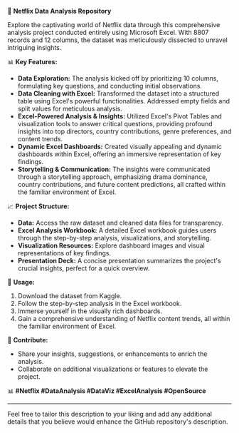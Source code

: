 

🚀 **Netflix Data Analysis Repository**

Explore the captivating world of Netflix data through this comprehensive analysis project conducted entirely using Microsoft Excel. With 8807 records and 12 columns, the dataset was meticulously dissected to unravel intriguing insights.

📊 **Key Features:**
- **Data Exploration:** The analysis kicked off by prioritizing 10 columns, formulating key questions, and conducting initial observations.
- **Data Cleaning with Excel:** Transformed the dataset into a structured table using Excel's powerful functionalities. Addressed empty fields and split values for meticulous analysis.
- **Excel-Powered Analysis & Insights:** Utilized Excel's Pivot Tables and visualization tools to answer critical questions, providing profound insights into top directors, country contributions, genre preferences, and content trends.
- **Dynamic Excel Dashboards:** Created visually appealing and dynamic dashboards within Excel, offering an immersive representation of key findings.
- **Storytelling & Communication:** The insights were communicated through a storytelling approach, emphasizing drama dominance, country contributions, and future content predictions, all crafted within the familiar environment of Excel.

📈 **Project Structure:**
- **Data:** Access the raw dataset and cleaned data files for transparency.
- **Excel Analysis Workbook:** A detailed Excel workbook guides users through the step-by-step analysis, visualizations, and storytelling.
- **Visualization Resources:** Explore dashboard images and visual representations of key findings.
- **Presentation Deck:** A concise presentation summarizes the project's crucial insights, perfect for a quick overview.

📌 **Usage:**
1. Download the dataset from Kaggle.
2. Follow the step-by-step analysis in the Excel workbook.
3. Immerse yourself in the visually rich dashboards.
4. Gain a comprehensive understanding of Netflix content trends, all within the familiar environment of Excel.

🚀 **Contribute:**
- Share your insights, suggestions, or enhancements to enrich the analysis.
- Collaborate on additional visualizations or features to elevate the project.

📊 **#Netflix #DataAnalysis #DataViz #ExcelAnalysis #OpenSource**

---

Feel free to tailor this description to your liking and add any additional details that you believe would enhance the GitHub repository's description.

